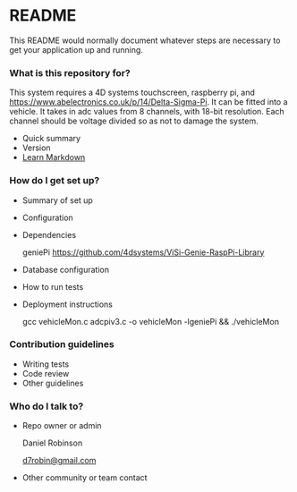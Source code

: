 # README #

This README would normally document whatever steps are necessary to get your application up and running.

### What is this repository for? ###

This system requires a 4D systems touchscreen, raspberry pi, and https://www.abelectronics.co.uk/p/14/Delta-Sigma-Pi. It can be fitted into a vehicle. It takes in adc values from 8 channels, with 18-bit resolution. Each channel should be voltage divided so as not to damage the system.

* Quick summary
* Version
* [Learn Markdown](https://bitbucket.org/tutorials/markdowndemo)

### How do I get set up? ###

* Summary of set up
* Configuration
* Dependencies

    geniePi
    https://github.com/4dsystems/ViSi-Genie-RaspPi-Library

* Database configuration
* How to run tests
* Deployment instructions

    gcc vehicleMon.c adcpiv3.c -o vehicleMon -lgeniePi && ./vehicleMon

### Contribution guidelines ###

* Writing tests
* Code review
* Other guidelines

### Who do I talk to? ###

* Repo owner or admin

    Daniel Robinson
    
    d7robin@gmail.com

* Other community or team contact
